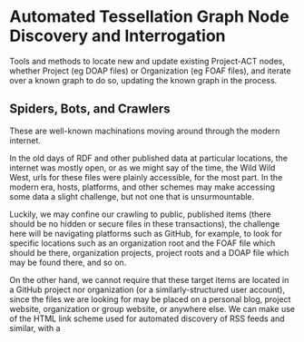 <!--
 Copyright (C) 2024 Project-ACT
 
 This file is part of ov-tessellation.
 
 ov-tessellation is free software: you can redistribute it and/or modify
 it under the terms of the GNU General Public License as published by
 the Free Software Foundation, either version 3 of the License, or
 (at your option) any later version.
 
 ov-tessellation is distributed in the hope that it will be useful,
 but WITHOUT ANY WARRANTY; without even the implied warranty of
 MERCHANTABILITY or FITNESS FOR A PARTICULAR PURPOSE.  See the
 GNU General Public License for more details.
 
 You should have received a copy of the GNU General Public License
 along with ov-tessellation.  If not, see <https://www.gnu.org/licenses/>.
-->

# Automated Tessellation Graph Node Discovery and Interrogation

Tools and methods to locate new and update existing Project-ACT nodes, whether Project (eg DOAP files) or
Organization (eg FOAF files), and iterate over a known graph to do so, updating the known graph in the process.

## Spiders, Bots, and Crawlers

These are well-known machinations moving around through the modern internet.

In the old days of RDF and other published data at particular locations, the internet was mostly open, or as we
might say of the time, the Wild Wild West, urls for these files were plainly accessible, for the most part. In the
modern era, hosts, platforms, and other schemes may make accessing some data a slight challenge, but not one that is
unsurmountable.

Luckily, we may confine our crawling to public, published items (there should be no hidden or secure files in these
transactions), the challenge here will be navigating platforms such as GitHub, for example, to look for specific
locations such as an organization root and the FOAF file which should be there, organization projects, project
roots and a DOAP file which may be found there, and so on.

On the other hand, we cannot require that these target items are located in a GitHub project nor organization (or
a similarly-structured user account), since the files we are looking for may be placed on a personal blog, project
website, organization or group website, or anywhere else. We can make use of the HTML link scheme used for
automated discovery of RSS feeds and similar, with a
